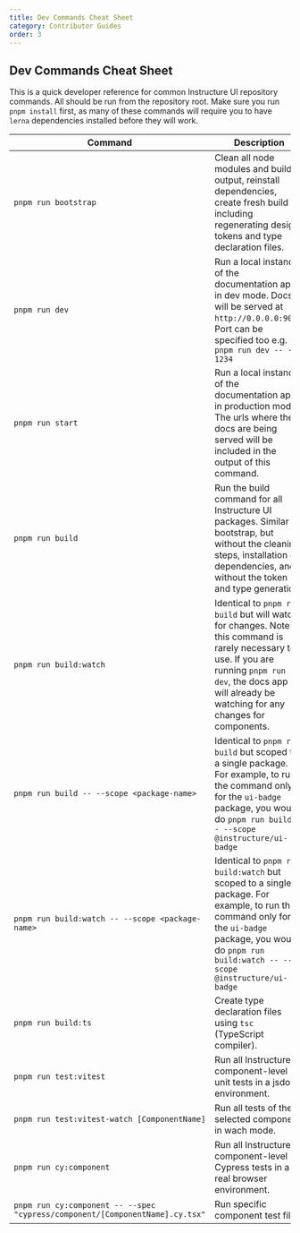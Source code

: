 ```yaml
---
title: Dev Commands Cheat Sheet
category: Contributor Guides
order: 3
---
```


## Dev Commands Cheat Sheet

This is a quick developer reference for common Instructure UI repository commands. All should be run from the repository root. Make sure you run `pnpm install` first, as many of these commands will require you to have `lerna` dependencies installed before they will work.

| Command                                                                      | Description                                                                                                                                                                                                       |
| ---------------------------------------------------------------------------- | ----------------------------------------------------------------------------------------------------------------------------------------------------------------------------------------------------------------- |
| `pnpm run bootstrap`                                                         | Clean all node modules and build output, reinstall dependencies, create fresh build including regenerating design tokens and type declaration files.                                                              |
| `pnpm run dev`                                                               | Run a local instance of the documentation app in dev mode. Docs will be served at `http://0.0.0.0:9090`. Port can be specified too e.g. `pnpm run dev -- -p 1234`                                                 |
| `pnpm run start`                                                             | Run a local instance of the documentation app in production mode. The urls where the docs are being served will be included in the output of this command.                                                        |
| `pnpm run build`                                                             | Run the build command for all Instructure UI packages. Similar to bootstrap, but without the cleaning steps, installation of dependencies, and without the token and type generation.                             |
| `pnpm run build:watch`                                                       | Identical to `pnpm run build` but will watch for changes. Note: this command is rarely necessary to use. If you are running `pnpm run dev`, the docs app will already be watching for any changes for components. |
| `pnpm run build -- --scope <package-name>`                                   | Identical to `pnpm run build` but scoped to a single package. For example, to run the command only for the `ui-badge` package, you would do `pnpm run build -- --scope @instructure/ui-badge`                     |
| `pnpm run build:watch -- --scope <package-name>`                             | Identical to `pnpm run build:watch` but scoped to a single package. For example, to run the command only for the `ui-badge` package, you would do `pnpm run build:watch -- --scope @instructure/ui-badge`         |
| `pnpm run build:ts`                                                          | Create type declaration files using `tsc` (TypeScript compiler).                                                                                                                                                  |
| `pnpm run test:vitest`                                                       | Run all Instructure UI component-level unit tests in a jsdom environment.                                                                                                                                         |
| `pnpm run test:vitest-watch [ComponentName]`                                 | Run all tests of the selected component in wach mode.                                                                                                                                                             |
| `pnpm run cy:component`                                                      | Run all Instructure UI component-level Cypress tests in a real browser environment.                                                                                                                               |
| `pnpm run cy:component -- --spec "cypress/component/[ComponentName].cy.tsx"` | Run specific component test file.                                                                                                                                                                                 |
